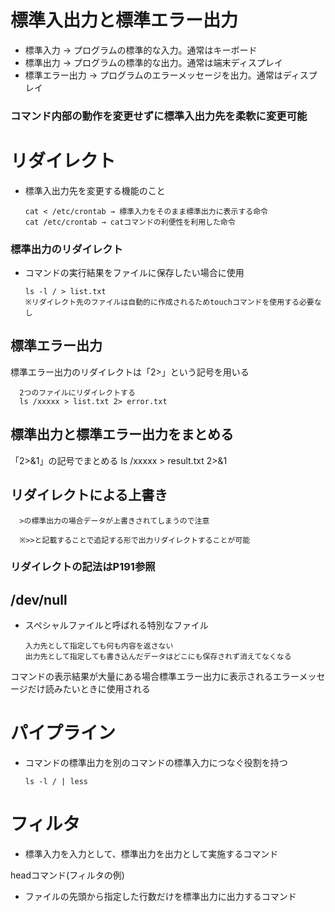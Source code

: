 # 標準入出力と標準エラー出力
- 標準入力 → プログラムの標準的な入力。通常はキーボード
- 標準出力 → プログラムの標準的な出力。通常は端末ディスプレイ
- 標準エラー出力 → プログラムのエラーメッセージを出力。通常はディスプレイ
### コマンド内部の動作を変更せずに標準入出力先を柔軟に変更可能



# リダイレクト
- 標準入出力先を変更する機能のこと

      cat < /etc/crontab → 標準入力をそのまま標準出力に表示する命令
      cat /etc/crontab → catコマンドの利便性を利用した命令



### 標準出力のリダイレクト

- コマンドの実行結果をファイルに保存したい場合に使用

      ls -l / > list.txt
      ※リダイレクト先のファイルは自動的に作成されるためtouchコマンドを使用する必要なし



## 標準エラー出力
標準エラー出力のリダイレクトは「2>」という記号を用いる

      2つのファイルにリダイレクトする
      ls /xxxxx > list.txt 2> error.txt



## 標準出力と標準エラー出力をまとめる
「2>&1」の記号でまとめる
      ls /xxxxx > result.txt 2>&1

## リダイレクトによる上書き
      >の標準出力の場合データが上書きされてしまうので注意
      
      ※>>と記載することで追記する形で出力リダイレクトすることが可能

### リダイレクトの記法はP191参照


## /dev/null
- スペシャルファイルと呼ばれる特別なファイル

      入力先として指定しても何も内容を返さない
      出力先として指定しても書き込んだデータはどこにも保存されず消えてなくなる

コマンドの表示結果が大量にある場合標準エラー出力に表示されるエラーメッセージだけ読みたいときに使用される

# パイプライン

- コマンドの標準出力を別のコマンドの標準入力につなぐ役割を持つ

      ls -l / | less

# フィルタ
- 標準入力を入力として、標準出力を出力として実施するコマンド

headコマンド(フィルタの例)
- ファイルの先頭から指定した行数だけを標準出力に出力するコマンド
